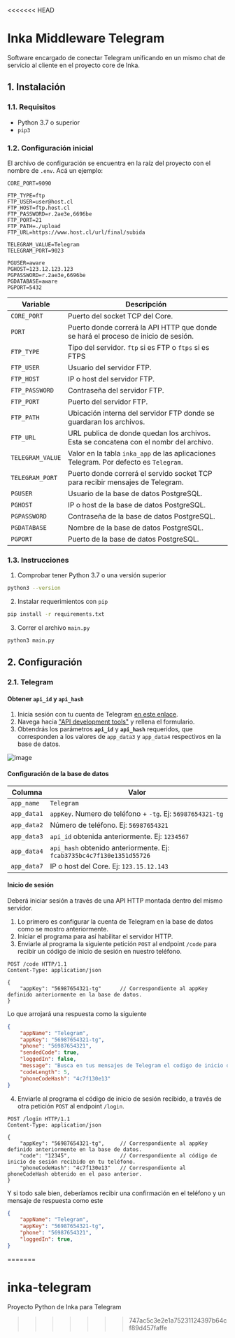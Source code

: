 <<<<<<< HEAD
# Inka Middleware Telegram

Software encargado de conectar Telegram unificando en un mismo chat de servicio al cliente en el proyecto core de Inka.

## 1. Instalación

### 1.1. Requisitos
- Python 3.7 o superior
- `pip3`

### 1.2. Configuración inicial
El archivo de configuración se encuentra en la raíz del proyecto con el nombre de `.env`. Acá un ejemplo:

```
CORE_PORT=9090

FTP_TYPE=ftp
FTP_USER=user@host.cl
FTP_HOST=ftp.host.cl
FTP_PASSWORD=r.2ae3e,6696be
FTP_PORT=21
FTP_PATH=./upload
FTP_URL=https://www.host.cl/url/final/subida

TELEGRAM_VALUE=Telegram
TELEGRAM_PORT=9023

PGUSER=aware
PGHOST=123.12.123.123
PGPASSWORD=r.2ae3e,6696be
PGDATABASE=aware
PGPORT=5432
```

| **Variable**             | **Descripción**                                                                                        |
|--------------------------|--------------------------------------------------------------------------------------------------------|
| `CORE_PORT`              | Puerto del socket TCP del Core.                                                                        |
| `PORT`                   | Puerto donde correrá la API HTTP que donde se hará el proceso de inicio de sesión.                     |
| `FTP_TYPE`               | Tipo del servidor. `ftp` si es FTP o `ftps` si es FTPS                                                 |
| `FTP_USER`               | Usuario del servidor FTP.                                                                              |
| `FTP_HOST`               | IP o host del servidor FTP.                                                                            |
| `FTP_PASSWORD`           | Contraseña del servidor FTP.                                                                           |
| `FTP_PORT`               | Puerto del servidor FTP.                                                                               |
| `FTP_PATH`               | Ubicación interna del servidor FTP donde se guardaran los archivos.                                    |
| `FTP_URL`                | URL publica de donde quedan los archivos. Esta se concatena con el nombr del archivo.                  |
| `TELEGRAM_VALUE`         | Valor en la tabla `inka_app` de las aplicaciones Telegram. Por defecto es `Telegram`.                  |
| `TELEGRAM_PORT`          | Puerto donde correrá el servido socket TCP para recibir mensajes de Telegram.                          |
| `PGUSER`                 | Usuario de la base de datos PostgreSQL.                                                                |
| `PGHOST`                 | IP o host de la base de datos PostgreSQL.                                                              |
| `PGPASSWORD`             | Contraseña de la base de datos PostgreSQL.                                                             |
| `PGDATABASE`             | Nombre de la base de datos PostgreSQL.                                                                 |
| `PGPORT`                 | Puerto de la base de datos PostgreSQL.                                                                 |

### 1.3. Instrucciones

1. Comprobar tener Python 3.7 o una versión superior
```bash
python3 --version
```

2. Instalar requerimientos con `pip`
```bash
pip install -r requirements.txt
```

3. Correr el archivo `main.py`
```bash
python3 main.py
```

## 2. Configuración

### 2.1. Telegram

#### Obtener `api_id` y `api_hash`

1. Inicia sesión con tu cuenta de Telegram [en este enlace](https://my.telegram.org/).
2. Navega hacia  ["API development tools"](https://my.telegram.org/apps)  y rellena el formulario.
3. Obtendrás los parámetros  **`api_id`**  y  **`api_hash`**  requeridos, que corresponden a los valores de `app_data3` y `app_data4` respectivos en la base de datos.

![image](https://user-images.githubusercontent.com/16374322/100661965-0549bf80-3333-11eb-9526-58ae72c5ca4b.png)

#### Configuración de la base de datos

| Columna | Valor |
|--|--|
| `app_name` | `Telegram` |
| `app_data1` | `appKey`. Numero de teléfono + `-tg`. Ej: `56987654321-tg` |
| `app_data2` | Número de teléfono. Ej: `56987654321` |
| `app_data3` | `api_id` obtenida anteriormente. Ej: `1234567` |
| `app_data4` | `api_hash` obtenido anteriormente. Ej: `fcab3735bc4c7f130e1351d55726` |
| `app_data7` | IP o host del Core. Ej: `123.15.12.143` |

#### Inicio de sesión

Deberá iniciar sesión a través de una API HTTP montada dentro del mismo servidor.

1. Lo primero es configurar la cuenta de Telegram en la base de datos como se mostro anteriormente.
2. Iniciar el programa para así habilitar el servidor HTTP.
3. Enviarle al programa la siguiente petición `POST` al endpoint `/code` para recibir un código de inicio de sesión en nuestro teléfono.

```
POST /code HTTP/1.1
Content-Type: application/json

{
    "appKey": "56987654321-tg"      // Correspondiente al appKey definido anteriormente en la base de datos.
}
```

Lo que arrojará una respuesta como la siguiente

```json
{
    "appName": "Telegram",
    "appKey": "56987654321-tg",
    "phone": "56987654321",
    "sendedCode": true,
    "loggedIn": false,
    "message": "Busca en tus mensajes de Telegram el codigo de inicio de sesion y envialo a esta API",
    "codeLength": 5,
    "phoneCodeHash": "4c7f130e13"
}
```

4. Enviarle al programa el código de inicio de sesión recibido, a través de otra petición `POST` al endpoint `/login`.

```
POST /login HTTP/1.1
Content-Type: application/json

{
    "appKey": "56987654321-tg",     // Correspondiente al appKey definido anteriormente en la base de datos.
    "code": "12345",                // Correspondiente al código de inicio de sesión recibido en tu teléfono.
    "phoneCodeHash": "4c7f130e13"   // Correspondiente al phoneCodeHash obtenido en el paso anterior.
}
```

Y si todo sale bien, deberíamos recibir una confirmación en el teléfono y un mensaje de respuesta como este

```json
{
    "appName": "Telegram",
    "appKey": "56987654321-tg",
    "phone": "56987654321",
    "loggedIn": true,
}
```

=======
# inka-telegram

Proyecto Python de Inka para Telegram
>>>>>>> 747ac5c3e2e1a75231124397b64cf89d457faffe
